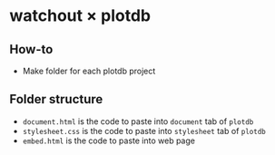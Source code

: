 # watchout × plotdb

## How-to
- Make folder for each plotdb project

## Folder structure
- `document.html` is the code to paste into `document` tab of `plotdb`
- `stylesheet.css` is the code to paste into `stylesheet` tab of `plotdb`
- `embed.html` is the code to paste into web page
